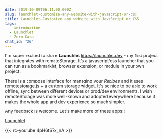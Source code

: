 ```yaml
---
date: 2019-10-09T06:11:00.000Z
slug: launchlet-customize-any-website-with-javascript-or-css
title: Launchlet—Customize any website with JavaScript or CSS
tags:
  - introduction
  - Launchlet
  - Zero Data
chat_id: "26"
---
```

I'm super excited to share **Launchlet** <https://launchlet.dev> \- my first project that integrates with remoteStorage. It's a javascript/css launcher that you can run as a bookmarklet, browser extension, or module in your own project.

There is a compose interface for managing your _Recipes_ and it uses remotestorage.js + a custom storage widget. It's so nice to be able to work offline, sync between different devices or prod/dev environments. I wish remoteStorage was more well-known and adopted everywhere because it makes the whole app and dev experience so much simpler.

Any feedback is welcome. Let's make more of these apps!!

[Launchlet](https://launchlet.dev)

{{< rc-youtube 4pH6tS7x_nA >}}
